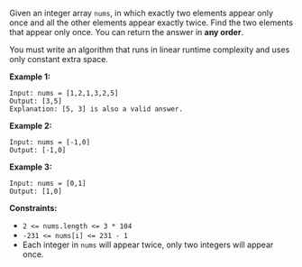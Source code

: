 Given an integer array `nums`, in which exactly two elements appear only once
and all the other elements appear exactly twice. Find the two elements that
appear only once. You can return the answer in **any order**.

You must write an algorithm that runs in linear runtime complexity and uses
only constant extra space.



**Example 1:**

    
    
    Input: nums = [1,2,1,3,2,5]
    Output: [3,5]
    Explanation: [5, 3] is also a valid answer.
    

**Example 2:**

    
    
    Input: nums = [-1,0]
    Output: [-1,0]
    

**Example 3:**

    
    
    Input: nums = [0,1]
    Output: [1,0]
    



**Constraints:**

  * `2 <= nums.length <= 3 * 104`
  * `-231 <= nums[i] <= 231 - 1`
  * Each integer in `nums` will appear twice, only two integers will appear once.

